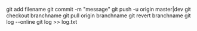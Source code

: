 git add filename
git commit -m "message"
git push -u origin master|dev
git checkout branchname
git pull origin branchname
git revert branchname
git log --online
git log >> log.txt